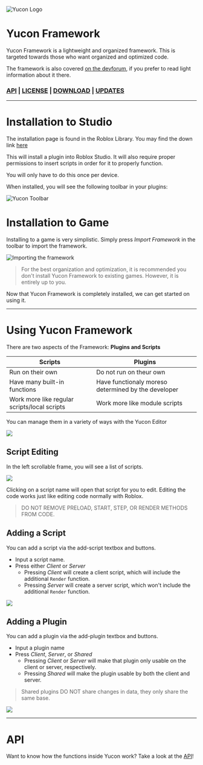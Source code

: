 
![Yucon Logo](/yuconlogo500.png)

# Yucon Framework

Yucon Framework is a lightweight and organized framework. This is targeted towards those who want organized and optimized code.

The framework is also covered [on the devforum](https://devforum.roblox.com/t/yucon-code-framework-keep-your-code-efficient-effective-and-organized/630895), if you prefer to read light information about it there.

### [API](API.md) | [LICENSE](https://raw.githubusercontent.com/iG-Studios/YuconFramework/main/LICENSE) | [DOWNLOAD](https://www.roblox.com/library/5196221650/Yucon-Framework) | [UPDATES](Updates.md)

---

# Installation to Studio
The installation page is found in the Roblox Library.
You may find the down link [here](https://www.roblox.com/library/5196221650/Yucon-Framework)

This will install a plugin into Roblox Studio. It will also require proper permissions to insert scripts in order for it to properly function.

You will only have to do this once per device.

When installed, you will see the following toolbar in your plugins:

![Yucon Toolbar](/image.png)

# Installation to Game
Installing to a game is very simplistic.
Simply press *Import Framework* in the toolbar to import the framework.

![Importing the framework](yucondownload.jpg)

> For the best organization and optimization, it is recommended you don't install Yucon Framework to existing games. However, it is entirely up to you.

Now that Yucon Framework is completely installed, we can get started on using it.

---

# Using Yucon Framework

There are two aspects of the Framework: **Plugins and Scripts**

Scripts | Plugins
------- | -------
Run on their own | Do not run on theur own
Have many built-in functions | Have functionaly moreso determined by the developer
Work more like regular scripts/local scripts | Work more like module scripts

You can manage them in a variety of ways with the Yucon Editor

![](prompt.jpg)

## Script Editing
In the left scrollable frame, you will see a list of scripts.

![](scripts.jpg)

Clicking on a script name will open that script for you to edit.
Editing the code works just like editing code normally with Roblox.

> DO NOT REMOVE PRELOAD, START, STEP, OR RENDER METHODS FROM CODE.

## Adding a Script
You can add a script via the add-script textbox and buttons.
* Input a script name.
* Press either *Client* or *Server*
  * Pressing *Client* will create a client script, which will include the additional `Render` function.
  * Pressing *Server* will create a server script, which won't include the additional `Render` function.

![](addscript.jpg)

## Adding a Plugin
You can add a plugin via the add-plugin textbox and buttons.
* Input a plugin name
* Press *Client*, *Server*, or *Shared*
  * Pressing *Client* or *Server* will make that plugin only usable on the client or server, respectively.
  * Pressing *Shared* will make the plugin usable by both the client and server. 

> Shared plugins DO NOT share changes in data, they only share the same base.

![](addplugin.jpg)

---

# API
Want to know how the functions inside Yucon work? Take a look at the [API](API.md)!
